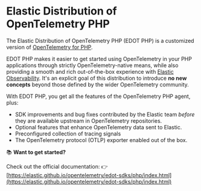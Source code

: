 # Elastic Distribution of OpenTelemetry PHP

The Elastic Distribution of OpenTelemetry PHP (EDOT PHP) is a customized version of [OpenTelemetry for PHP](https://opentelemetry.io/docs/languages/php).

EDOT PHP makes it easier to get started using OpenTelemetry in your PHP applications through strictly OpenTelemetry-native means, while also providing a smooth and rich out-of-the-box experience with [Elastic Observability](https://www.elastic.co/observability). It's an explicit goal of this distribution to introduce **no new concepts** beyond those defined by the wider OpenTelemetry community.

With EDOT PHP, you get all the features of the OpenTelemetry PHP agent, plus:

- SDK improvements and bug fixes contributed by the Elastic team _before_ they are available upstream in OpenTelemetry repositories.
- Optional features that enhance OpenTelemetry data sent to Elastic.
- Preconfigured collection of tracing signals
- The OpenTelemetry protocol (OTLP) exporter enabled out of the box.

📚 **Want to get started?**

Check out the official documentation:
👉 [https://elastic.github.io/opentelemetry/edot-sdks/php/index.html](https://elastic.github.io/opentelemetry/edot-sdks/php/index.html)
